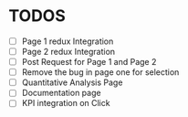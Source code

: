 # TODOS

- [ ] Page 1 redux Integration
- [ ] Page 2 redux Integration
- [ ] Post Request for Page 1 and Page 2
- [ ] Remove the bug in page one for selection
- [ ] Quantitative Analysis Page
- [ ] Documentation page
- [ ] KPI integration on Click
